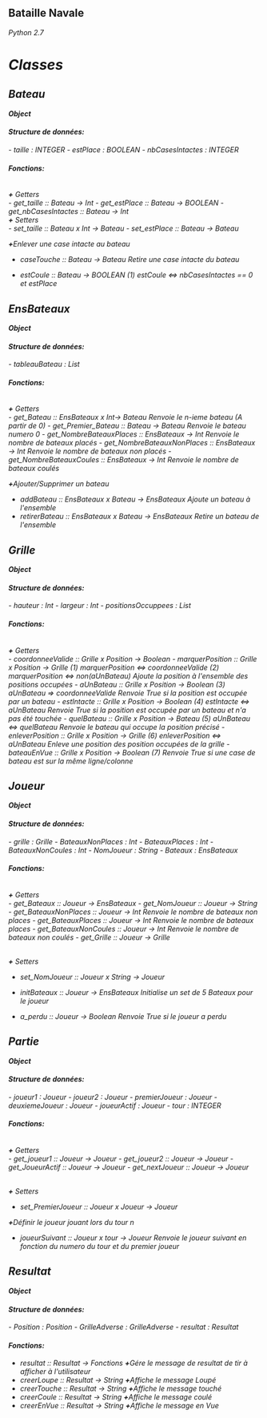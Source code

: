 Bataille Navale<br>
-----------------------------------------
<i>Python 2.7<i><br>

# Classes

Bateau
-------------
<b>Object</b><br>
<h4>Structure de données:</h4>
- taille : INTEGER
- estPlace : BOOLEAN
- nbCasesIntactes : INTEGER

<br>
<h4>Fonctions:</h4>
<br><b>+</b> Getters<br>
- get_taille  ::  Bateau -> Int
- get_estPlace  ::  Bateau -> BOOLEAN
- get_nbCasesIntactes  ::  Bateau -> Int
<br><b>+</b> Setters<br>
- set_taille  ::  Bateau x Int -> Bateau
- set_estPlace  ::  Bateau -> Bateau

<b>+</b>Enlever une case intacte au bateau<br>
- caseTouche ::  Bateau -> Bateau
Retire une case intacte du bateau

- estCoule :: Bateau -> BOOLEAN
(1) estCoule <=> nbCasesIntactes == 0 et estPlace


EnsBateaux
-------------
<b>Object</b><br>
<h4>Structure de données:</h4>
- tableauBateau : List

<br>
<h4>Fonctions:</h4>
<br><b>+</b> Getters<br>
- get_Bateau  ::  EnsBateaux x Int-> Bateau
Renvoie le n-ieme bateau (A partir de 0)
- get_Premier_Bateau  ::  Bateau -> Bateau
Renvoie le bateau numero 0
- get_NombreBateauxPlaces  ::  EnsBateaux -> Int
Renvoie le nombre de bateaux placés
- get_NombreBateauxNonPlaces  ::  EnsBateaux -> Int
Renvoie le nombre de bateaux non placés
- get_NombreBateauxCoules  ::  EnsBateaux -> Int
Renvoie le nombre de bateaux coulés



<b>+</b>Ajouter/Supprimer un bateau<br>
- addBateau :: EnsBateaux x Bateau -> EnsBateaux
Ajoute un bateau à l'ensemble
- retirerBateau :: EnsBateaux x Bateau -> EnsBateaux
Retire un bateau de l'ensemble

Grille
-------------
<b>Object</b><br>
<h4>Structure de données:</h4>
- hauteur : Int
- largeur : Int
- positionsOccuppees : List

<br>
<h4>Fonctions:</h4>
<br><b>+</b> Getters<br>
- coordonneeValide :: Grille x Position -> Boolean
- marquerPosition :: Grille x Position -> Grille
(1) marquerPosition <=> coordonneeValide
(2) marquerPosition <=> non(aUnBateau)
Ajoute la position à l'ensemble des positions occupées
- aUnBateau :: Grille x Position -> Boolean
(3) aUnBateau => coordonneeValide
Renvoie True si la position est occupée par un bateau
- estIntacte :: Grille x Position -> Boolean
(4) estIntacte <=> aUnBateau
Renvoie True si la position est occupée par un bateau et n'a pas été touchée
- quelBateau :: Grille x Position -> Bateau
(5) aUnBateau <=> quelBateau
Renvoie le bateau qui occupe la position précisé
- enleverPosition :: Grille x Position -> Grille
(6) enleverPosition <=> aUnBateau
Enleve une position des position occupées de la grille
- bateauEnVue :: Grille x Position -> Boolean
(7) Renvoie True si une case de bateau est sur la même ligne/colonne



Joueur
-------------
<b>Object</b><br>
<h4>Structure de données:</h4>
- grille : Grille
- BateauxNonPlaces : Int
- BateauxPlaces : Int
- BateauxNonCoules : Int
- NomJoueur : String
- Bateaux : EnsBateaux


<br>
<h4>Fonctions:</h4>
<br><b>+</b> Getters<br>
- get_Bateaux  ::  Joueur -> EnsBateaux
- get_NomJoueur :: Joueur -> String
- get_BateauxNonPlaces :: Joueur -> Int
Renvoie le nombre de bateaux non places
- get_BateauxPlaces :: Joueur -> Int
Renvoie le nombre de bateaux places
- get_BateauxNonCoules :: Joueur -> Int
Renvoie le nombre de bateaux non coulés
- get_Grille :: Joueur -> Grille

<br><b>+</b> Setters<br>
- set_NomJoueur  ::  Joueur x String -> Joueur
 

- initBateaux :: Joueur -> EnsBateaux
Initialise un set de 5 Bateaux pour le joueur

- a_perdu :: Joueur -> Boolean
Renvoie True si le joueur a perdu


Partie
-------------
<b>Object</b><br>
<h4>Structure de données:</h4>
- joueur1 : Joueur
- joueur2 : Joueur
- premierJoueur : Joueur
- deuxiemeJoueur : Joueur
- joueurActif : Joueur
- tour : INTEGER


<br>
<h4>Fonctions:</h4>
<br><b>+</b> Getters<br>
- get_joueur1  ::  Joueur -> Joueur
- get_joueur2  ::  Joueur -> Joueur
- get_JoueurActif  ::  Joueur -> Joueur
- get_nextJoueur   :: Joueur -> Joueur

<br><b>+</b> Setters<br>
- set_PremierJoueur  ::  Joueur x Joueur -> Joueur

<b>+</b>Définir le joueur jouant lors du tour n<br>
- joueurSuivant   :: Joueur x tour -> Joueur
Renvoie le joueur suivant en fonction du numero du tour et du premier joueur

Resultat
-------------
<b>Object</b><br>
<h4>Structure de données:</h4>
- Position : Position
- GrilleAdverse : GrilleAdverse
- resultat : Resultat


<br>
<h4>Fonctions:</h4>

- resultat   :: Resultat -> Fonctions
<b>+</b>Gére le message de resultat de tir à afficher à l'utilisateur<br>
- creerLoupe  :: Resultat -> String
<b>+</b>Affiche le message Loupé<br>
- creerTouche  :: Resultat -> String
<b>+</b>Affiche le message touché<br>
- creerCoule  :: Resultat -> String
<b>+</b>Affiche le message coulé<br>
- creerEnVue  :: Resultat -> String
<b>+</b>Affiche le message en Vue<br>
